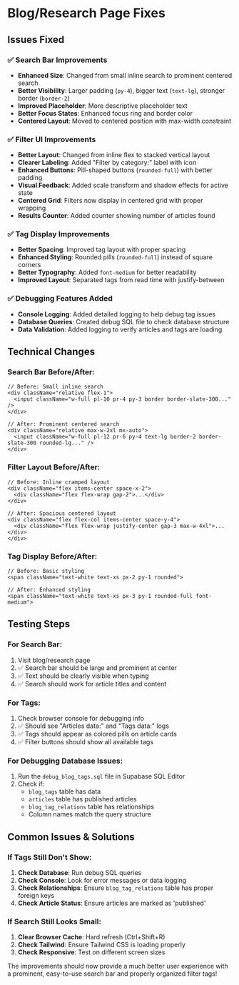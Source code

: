 # Blog/Research Page Fixes

## Issues Fixed

### ✅ **Search Bar Improvements**
- **Enhanced Size**: Changed from small inline search to prominent centered search
- **Better Visibility**: Larger padding (`py-4`), bigger text (`text-lg`), stronger border (`border-2`)
- **Improved Placeholder**: More descriptive placeholder text
- **Better Focus States**: Enhanced focus ring and border color
- **Centered Layout**: Moved to centered position with max-width constraint

### ✅ **Filter UI Improvements**
- **Better Layout**: Changed from inline flex to stacked vertical layout
- **Clearer Labeling**: Added "Filter by category:" label with icon
- **Enhanced Buttons**: Pill-shaped buttons (`rounded-full`) with better padding
- **Visual Feedback**: Added scale transform and shadow effects for active state
- **Centered Grid**: Filters now display in centered grid with proper wrapping
- **Results Counter**: Added counter showing number of articles found

### ✅ **Tag Display Improvements**
- **Better Spacing**: Improved tag layout with proper spacing
- **Enhanced Styling**: Rounded pills (`rounded-full`) instead of square corners
- **Better Typography**: Added `font-medium` for better readability
- **Improved Layout**: Separated tags from read time with justify-between

### ✅ **Debugging Features Added**
- **Console Logging**: Added detailed logging to help debug tag issues
- **Database Queries**: Created debug SQL file to check database structure
- **Data Validation**: Added logging to verify articles and tags are loading

## Technical Changes

### Search Bar Before/After:
```tsx
// Before: Small inline search
<div className="relative flex-1">
  <input className="w-full pl-10 pr-4 py-3 border border-slate-300..." />
</div>

// After: Prominent centered search
<div className="relative max-w-2xl mx-auto">
  <input className="w-full pl-12 pr-6 py-4 text-lg border-2 border-slate-300 rounded-lg..." />
</div>
```

### Filter Layout Before/After:
```tsx
// Before: Inline cramped layout
<div className="flex items-center space-x-2">
  <div className="flex flex-wrap gap-2">...</div>
</div>

// After: Spacious centered layout
<div className="flex flex-col items-center space-y-4">
  <div className="flex flex-wrap justify-center gap-3 max-w-4xl">...</div>
</div>
```

### Tag Display Before/After:
```tsx
// Before: Basic styling
<span className="text-white text-xs px-2 py-1 rounded">

// After: Enhanced styling  
<span className="text-white text-xs px-3 py-1 rounded-full font-medium">
```

## Testing Steps

### For Search Bar:
1. Visit blog/research page
2. ✅ Search bar should be large and prominent at center
3. ✅ Text should be clearly visible when typing
4. ✅ Search should work for article titles and content

### For Tags:
1. Check browser console for debugging info
2. ✅ Should see "Articles data:" and "Tags data:" logs
3. ✅ Tags should appear as colored pills on article cards
4. ✅ Filter buttons should show all available tags

### For Debugging Database Issues:
1. Run the `debug_blog_tags.sql` file in Supabase SQL Editor
2. Check if:
   - `blog_tags` table has data
   - `articles` table has published articles
   - `blog_tag_relations` table has relationships
   - Column names match the query structure

## Common Issues & Solutions

### If Tags Still Don't Show:
1. **Check Database**: Run debug SQL queries
2. **Check Console**: Look for error messages or data logging
3. **Check Relationships**: Ensure `blog_tag_relations` table has proper foreign keys
4. **Check Article Status**: Ensure articles are marked as 'published'

### If Search Still Looks Small:
1. **Clear Browser Cache**: Hard refresh (Ctrl+Shift+R)
2. **Check Tailwind**: Ensure Tailwind CSS is loading properly
3. **Check Responsive**: Test on different screen sizes

The improvements should now provide a much better user experience with a prominent, easy-to-use search bar and properly organized filter tags!
